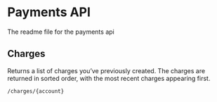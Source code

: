 # Payments API
The readme file for the payments api

## Charges
Returns a list of charges you’ve previously created.
The charges are returned in sorted order, with the most recent charges appearing first.

```
/charges/{account}
```
